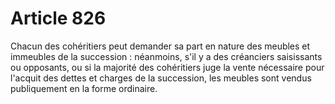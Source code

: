 # Article 826

Chacun des cohéritiers peut demander sa part en nature des meubles et immeubles de la succession : néanmoins, s'il y a des créanciers saisissants ou opposants, ou si la majorité des cohéritiers juge la vente nécessaire pour l'acquit des dettes et charges de la succession, les meubles sont vendus publiquement en la forme ordinaire.